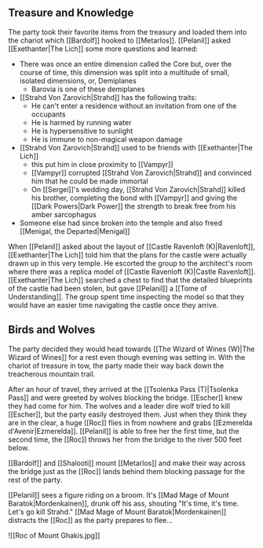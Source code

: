
## Treasure and Knowledge

The party took their favorite items from the treasury and loaded them into the chariot which [[Bardolf]] hooked to [[Metarlos]]. [[Pelanil]] asked [[Exethanter|The Lich]] some more questions and learned:

- There was once an entire dimension called the Core but, over the course of time, this dimension was split into a multitude of small, isolated dimensions, or, Demiplanes
	- Barovia is one of these demiplanes
- [[Strahd Von Zarovich|Strahd]] has the following traits:
	- He can't enter a residence without an invitation from one of the occupants
	- He is harmed by running water
	- He is hypersensitive to sunlight
	- He is immune to non-magical weapon damage
- [[Strahd Von Zarovich|Strahd]] used to be friends with [[Exethanter|The Lich]]
	- this put him in close proximity to [[Vampyr]]
	- [[Vampyr]] corrupted [[Strahd Von Zarovich|Strahd]] and convinced him that he could be made immortal
	- On [[Sergei]]'s wedding day, [[Strahd Von Zarovich|Strahd]] killed his brother, completing the bond with [[Vampyr]] and giving the [[Dark Powers|Dark Power]] the strength to break free from his amber sarcophagus
- Someone else had since broken into the temple and also freed [[Menigal, the Departed|Menigal]]

When [[Pelanil]] asked about the layout of [[Castle Ravenloft (K)|Ravenloft]], [[Exethanter|The Lich]] told him that the plans for the castle were actually drawn up in this very temple. He escorted the group to the architect's room where there was a replica model of [[Castle Ravenloft (K)|Castle Ravenloft]]. [[Exethanter|The Lich]] searched a chest to find that the detailed blueprints of the castle had been stolen, but gave [[Pelanil]] a [[Tome of Understanding]]. The group spent time inspecting the model so that they would have an easier time navigating the castle once they arrive.

## Birds and Wolves

The party decided they would head towards [[The Wizard of Wines (W)|The Wizard of Wines]] for a rest even though evening was setting in. With the chariot of treasure in tow, the party made their way back down the treacherous mountain trail.

After an hour of travel, they arrived at the [[Tsolenka Pass (T)|Tsolenka Pass]] and were greeted by wolves blocking the bridge. [[Escher]] knew they had come for him. The wolves and a leader dire wolf tried to kill [[Escher]], but the party easily destroyed them. Just when they think they are in the clear, a huge [[Roc]] flies in from nowhere and grabs [[Ezmerelda d'Avenir|Ezmerelda]]. [[Pelanil]] is able to free her the first time, but the second time, the [[Roc]] throws her from the bridge to the river 500 feet below.

[[Bardolf]] and [[Shalooti]] mount [[Metarlos]] and make their way across the bridge just as the [[Roc]] lands behind them blocking passage for the rest of the party.

[[Pelanil]] sees a figure riding on a broom. It's [[Mad Mage of Mount Baratok|Mordenkainen]], drunk off his ass, shouting "It's time, it's time. Let's go kill Strahd." [[Mad Mage of Mount Baratok|Mordenkainen]] distracts the [[Roc]] as the party prepares to flee...

![[Roc of Mount Ghakis.jpg]]
